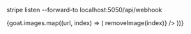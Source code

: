 stripe listen --forward-to localhost:5050/api/webhook

<SortableContext items={goat.images} strategy={verticalListSortingStrategy}>
	{goat.images.map((url, index) => (
		<SortableImage
			key={url}
			id={url}
			url={url}
			index={index}
			onRemove={() => removeImage(index)}
		/>
	))}
</SortableContext>

